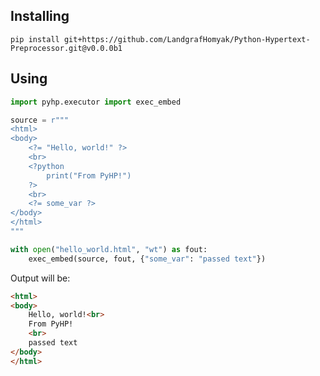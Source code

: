 ## **Installing**

`pip install git+https://github.com/LandgrafHomyak/Python-Hypertext-Preprocessor.git@v0.0.0b1`

## **Using**

```python
import pyhp.executor import exec_embed

source = r"""
<html>
<body>
    <?= "Hello, world!" ?>
    <br>
    <?python
        print("From PyHP!")
    ?>
    <br>
    <?= some_var ?>
</body>
</html>
"""

with open("hello_world.html", "wt") as fout:
    exec_embed(source, fout, {"some_var": "passed text"})
```
Output will be:
```html
<html>
<body>
    Hello, world!<br>
    From PyHP!
    <br>
    passed text
</body>
</html>
```
